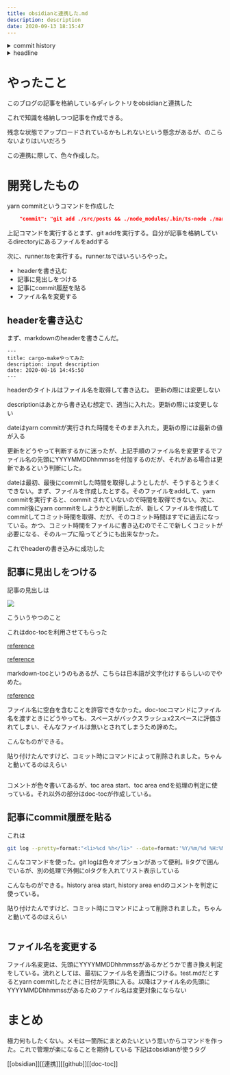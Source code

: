 ```yaml
---
title: obsidianと連携した.md
description: description
date: 2020-09-13 18:15:47
---
```

<!-- history area start -->
<details><summary>commit history</summary><div><ol>
<li>2020/08/23 18:38:31 eb2d0d6</li>
<li>2020/08/23 18:37:37 388d6dc</li>
<li>2020/08/23 18:31:44 5bd6361</li>
<li>2020/08/23 17:32:34 4030372</li>
</ol></div></details>
<!-- history area end -->
<!-- toc area start -->
<details><summary>headline</summary><div>
<!-- START doctoc generated TOC please keep comment here to allow auto update -->
<!-- DON'T EDIT THIS SECTION, INSTEAD RE-RUN doctoc TO UPDATE -->


- [やったこと](#%E3%82%84%E3%81%A3%E3%81%9F%E3%81%93%E3%81%A8)
- [開発したもの](#%E9%96%8B%E7%99%BA%E3%81%97%E3%81%9F%E3%82%82%E3%81%AE)
  - [headerを書き込む](#header%E3%82%92%E6%9B%B8%E3%81%8D%E8%BE%BC%E3%82%80)
  - [記事に見出しをつける](#%E8%A8%98%E4%BA%8B%E3%81%AB%E8%A6%8B%E5%87%BA%E3%81%97%E3%82%92%E3%81%A4%E3%81%91%E3%82%8B)
  - [記事にcommit履歴を貼る](#%E8%A8%98%E4%BA%8B%E3%81%ABcommit%E5%B1%A5%E6%AD%B4%E3%82%92%E8%B2%BC%E3%82%8B)
  - [ファイル名を変更する](#%E3%83%95%E3%82%A1%E3%82%A4%E3%83%AB%E5%90%8D%E3%82%92%E5%A4%89%E6%9B%B4%E3%81%99%E3%82%8B)
- [まとめ](#%E3%81%BE%E3%81%A8%E3%82%81)

<!-- END doctoc generated TOC please keep comment here to allow auto update -->

</div></details>

<!-- toc area end -->
# やったこと
このブログの記事を格納しているディレクトリをobsidianと連携した

これで知識を格納しつつ記事を作成できる。

残念な状態でアップロードされているかもしれないという懸念があるが、のこらないよりはいいだろう

この連携に際して、色々作成した。

# 開発したもの

yarn commitというコマンドを作成した

```json
    "commit": "git add ./src/posts && ./node_modules/.bin/ts-node ./markdown-manager/runner.ts && ./doctoc.sh && git add . && git commit -m 'yarn commit'"
```

上記コマンドを実行するとまず、git addを実行する。自分が記事を格納しているdirectoryにあるファイルをaddする

次に、runner.tsを実行する。runner.tsではいろいろやった。

- headerを書き込む
- 記事に見出しをつける
- 記事にcommit履歴を貼る
- ファイル名を変更する

## headerを書き込む

まず、markdownのheaderを書きこんだ。

```
---
title: cargo-makeやってみた
description: input description
date: 2020-08-16 14:45:50
---
```

headerのタイトルはファイル名を取得して書き込む。 更新の際には変更しない

descriptionはあとから書き込む想定で、適当に入れた。更新の際には変更しない

dateはyarn commitが実行された時間をそのまま入れた。更新の際には最新の値が入る

更新をどうやって判断するかに迷ったが、上記手順のファイル名を変更するでファイル名の先頭にYYYYMMDDhhmmssを付加するのだが、それがある場合は更新であるという判断にした。

dateは最初、最後にcommitした時間を取得しようとしたが、そうするとうまくできない。まず、ファイルを作成したとする。そのファイルをaddして、yarn commitを実行すると、commit されていないので時間を取得できない。次に、commit後にyarn commitをしようかと判斷したが、新しくファイルを作成してcommitしてコミット時間を取得、だが、そのコミット時間はすでに過去になっている。かつ、コミット時間をファイルに書き込むのでそこで新しくコミットが必要になる、そのループに陥ってどうにも出来なかった。

これでheaderの書き込みに成功した

## 記事に見出しをつける

記事の見出しは

![](/toc.png)

こういうやつのこと

これはdoc-tocを利用させてもらった

[reference](https://github.com/thlorenz/doctoc)

[reference](https://tsunokawa.hatenablog.com/entry/2016/04/21/144537)

markdown-tocというのもあるが、こちらは日本語が文字化けするらしいのでやめた。

[reference](https://github.com/jonschlinkert/markdown-toc)

ファイル名に空白を含むことを許容できなかった。doc-tocコマンドにファイル名を渡すときにどうやっても、スペースがバックスラッシュx2スペースに評価されてしまい、そんなファイルは無いとされてしまうため諦めた。

こんなものができる。

貼り付けたんですけど、コミット時にコマンドによって削除されました。ちゃんと動いてるのはえらい

```
```

コメントが色々書いてあるが、toc area start、toc area endを処理の判定に使っている。それ以外の部分はdoc-tocが作成している。

## 記事にcommit履歴を貼る

これは

```bash
git log --pretty=format:"<li>%cd %h</li>" --date=format:'%Y/%m/%d %H:%M:%S' '${filePath}'
```

こんなコマンドを使った。git logは色々オプションがあって便利。liタグで囲んでいるが、別の処理で外側にolタグを入れてリスト表示している

こんなものができる。history area start, history area endのコメントを判定に使っている。

貼り付けたんですけど、コミット時にコマンドによって削除されました。ちゃんと動いてるのはえらい

```
```

## ファイル名を変更する

ファイル名変更は、先頭にYYYYMMDDhhmmssがあるかどうかで書き換え判定をしている。流れとしては、最初にファイル名を適当につける。test.mdだとするとyarn commitしたときに日付が先頭に入る。以降はファイル名の先頭にYYYYMMDDhhmmssがあるためファイル名は変更対象にならない

# まとめ

極力何もしたくない。メモは一箇所にまとめたいという思いからコマンドを作った。これで管理が楽になることを期待している
下記はobsidianが使うタグ

[[obsidian]][[連携]][[github]][[doc-toc]]

